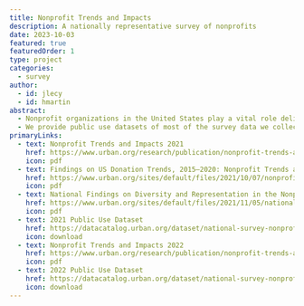 ```yaml
---
title: Nonprofit Trends and Impacts
description: A nationally representative survey of nonprofits
date: 2023-10-03
featured: true
featuredOrder: 1
type: project
categories:
  - survey
author:
  - id: jlecy
  - id: hmartin
abstract: 
  - Nonprofit organizations in the United States play a vital role delivering services, strengthening communities, and facilitating civic engagement. In our nationally representative surveys of nonprofit organizations, we focus on operating 501(c)(3) public charities whose activities range from direct service provision to community building and advocacy.
  - We provide public use datasets of most of the survey data we collect so that others across the country can investigate questions of their own.
primaryLinks:
  - text: Nonprofit Trends and Impacts 2021
    href: https://www.urban.org/research/publication/nonprofit-trends-and-impacts-2021
    icon: pdf
  - text: Findings on US Donation Trends, 2015–2020: Nonprofit Trends and Impacts 2021
    href: https://www.urban.org/sites/default/files/2021/10/07/nonprofit_trends_and_impacts_2021_donation_fact_sheet.pdf
    icon: pdf
  - text: National Findings on Diversity and Representation in the Nonprofit Sector
    href: https://www.urban.org/sites/default/files/2021/11/05/national_findings_on_diversity_and_representation_in_the_nonprofit_sector.pdf
    icon: pdf
  - text: 2021 Public Use Dataset
    href: https://datacatalog.urban.org/dataset/national-survey-nonprofit-trends-and-impacts-public-use-files
    icon: download
  - text: Nonprofit Trends and Impacts 2022
    href: https://www.urban.org/research/publication/nonprofit-trends-and-impacts-2021
    icon: pdf
  - text: 2022 Public Use Dataset
    href: https://datacatalog.urban.org/dataset/national-survey-nonprofit-trends-and-impacts-public-use-files
    icon: download
---
```

